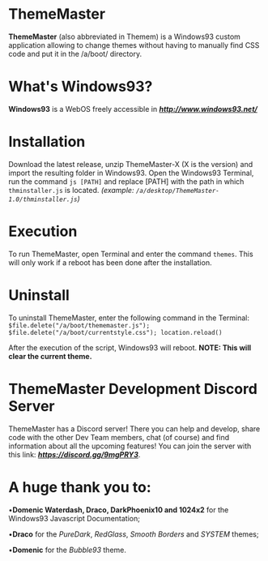 # ThemeMaster
**ThemeMaster** (also abbreviated in Themem) is a Windows93 custom application allowing to change themes without having to manually find CSS code and put it in the /a/boot/ directory.
# What's Windows93?
**Windows93** is a WebOS freely accessible in ***http://www.windows93.net/***
# Installation
Download the latest release, unzip ThemeMaster-X (X is the version) and import the resulting folder in Windows93. Open the Windows93 Terminal, run the command `js [PATH]` and replace [PATH] with the path in which `thminstaller.js` is located. _(example: `/a/desktop/ThemeMaster-1.0/thminstaller.js`)_
# Execution
To run ThemeMaster, open Terminal and enter the command `themes`. This will only work if a reboot has been done after the installation.
# Uninstall
To uninstall ThemeMaster, enter the following command in the Terminal:
`$file.delete("/a/boot/thememaster.js");
$file.delete("/a/boot/currentstyle.css");
location.reload()`

After the execution of the script, Windows93 will reboot. **NOTE: This will clear the current theme.**
# ThemeMaster Development Discord Server
ThemeMaster has a Discord server! There you can help and develop, share code with the other Dev Team members, chat (of course) and find information about all the upcoming features!
You can join the server with this link: ***https://discord.gg/9mgPRY3***.
# A huge thank you to:
•**Domenic Waterdash, Draco, DarkPhoenix10 and 1024x2** for the Windows93 Javascript Documentation;

•**Draco** for the _PureDark_, _RedGlass_, _Smooth Borders_ and _SYSTEM_ themes;

•**Domenic** for the _Bubble93_ theme.
